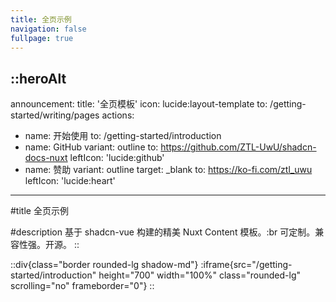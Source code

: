 ```yaml
---
title: 全页示例
navigation: false
fullpage: true
---
```


::heroAlt
---
announcement:
  title: '全页模板'
  icon: lucide:layout-template
  to: /getting-started/writing/pages
actions:
  - name: 开始使用
    to: /getting-started/introduction
  - name: GitHub
    variant: outline
    to: https://github.com/ZTL-UwU/shadcn-docs-nuxt
    leftIcon: 'lucide:github'
  - name: 赞助
    variant: outline
    target: _blank
    to: https://ko-fi.com/ztl_uwu
    leftIcon: 'lucide:heart'
---

#title
全页示例

#description
基于 shadcn-vue 构建的精美 Nuxt Content 模板。:br 可定制。兼容性强。开源。
::

::div{class="border rounded-lg shadow-md"}
  :iframe{src="/getting-started/introduction" height="700" width="100%" class="rounded-lg" scrolling="no" frameborder="0"}
::
